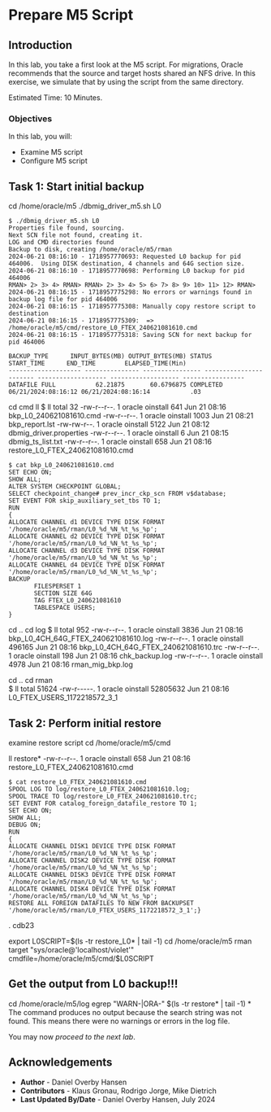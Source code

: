 # Prepare M5 Script

## Introduction

In this lab, you take a first look at the M5 script. For migrations, Oracle recommends that the source and target hosts shared an NFS drive. In this exercise, we simulate that by using the script from the same directory. 

Estimated Time: 10 Minutes.

### Objectives

In this lab, you will:

* Examine M5 script
* Configure M5 script

## Task 1: Start initial backup

cd /home/oracle/m5
./dbmig_driver_m5.sh L0

    $ ./dbmig_driver_m5.sh L0
    Properties file found, sourcing.
    Next SCN file not found, creating it.
    LOG and CMD directories found
    Backup to disk, creating /home/oracle/m5/rman
    2024-06-21 08:16:10 - 1718957770693: Requested L0 backup for pid 464006.  Using DISK destination, 4 channels and 64G section size.
    2024-06-21 08:16:10 - 1718957770698: Performing L0 backup for pid 464006
    RMAN> 2> 3> 4> RMAN> RMAN> 2> 3> 4> 5> 6> 7> 8> 9> 10> 11> 12> RMAN>
    2024-06-21 08:16:15 - 1718957775298: No errors or warnings found in backup log file for pid 464006
    2024-06-21 08:16:15 - 1718957775308: Manually copy restore script to destination
    2024-06-21 08:16:15 - 1718957775309:  => /home/oracle/m5/cmd/restore_L0_FTEX_240621081610.cmd
    2024-06-21 08:16:15 - 1718957775318: Saving SCN for next backup for pid 464006
    
    BACKUP_TYPE	     INPUT_BYTES(MB) OUTPUT_BYTES(MB) STATUS		      START_TIME	  END_TIME	      ELAPSED_TIME(Min)
    -------------------- --------------- ---------------- ----------------------- ------------------- ------------------- -----------------
    DATAFILE FULL		    62.21875	   60.6796875 COMPLETED 	      06/21/2024:08:16:12 06/21/2024:08:16:14		    .03

cd cmd
ll 
    $ ll
    total 32
    -rw-r--r--. 1 oracle oinstall  641 Jun 21 08:16 bkp_L0_240621081610.cmd
    -rw-r--r--. 1 oracle oinstall 1003 Jun 21 08:21 bkp_report.lst
    -rw-rw-r--. 1 oracle oinstall 5122 Jun 21 08:12 dbmig_driver.properties
    -rw-r--r--. 1 oracle oinstall    6 Jun 21 08:15 dbmig_ts_list.txt
    -rw-r--r--. 1 oracle oinstall  658 Jun 21 08:16 restore_L0_FTEX_240621081610.cmd


    $ cat bkp_L0_240621081610.cmd
    SET ECHO ON;
    SHOW ALL;
    ALTER SYSTEM CHECKPOINT GLOBAL;
    SELECT checkpoint_change# prev_incr_ckp_scn FROM v$database;
    SET EVENT FOR skip_auxiliary_set_tbs TO 1;
    RUN
    {
    ALLOCATE CHANNEL d1 DEVICE TYPE DISK FORMAT '/home/oracle/m5/rman/L0_%d_%N_%t_%s_%p';
    ALLOCATE CHANNEL d2 DEVICE TYPE DISK FORMAT '/home/oracle/m5/rman/L0_%d_%N_%t_%s_%p';
    ALLOCATE CHANNEL d3 DEVICE TYPE DISK FORMAT '/home/oracle/m5/rman/L0_%d_%N_%t_%s_%p';
    ALLOCATE CHANNEL d4 DEVICE TYPE DISK FORMAT '/home/oracle/m5/rman/L0_%d_%N_%t_%s_%p';
    BACKUP
           FILESPERSET 1
           SECTION SIZE 64G
           TAG FTEX_L0_240621081610
           TABLESPACE USERS;
    }



cd ..
cd log
    $ ll
    total 952
    -rw-r--r--. 1 oracle oinstall   3836 Jun 21 08:16 bkp_L0_4CH_64G_FTEX_240621081610.log
    -rw-r--r--. 1 oracle oinstall 496165 Jun 21 08:16 bkp_L0_4CH_64G_FTEX_240621081610.trc
    -rw-r--r--. 1 oracle oinstall    198 Jun 21 08:16 chk_backup.log
    -rw-r--r--. 1 oracle oinstall   4978 Jun 21 08:16 rman_mig_bkp.log

cd .. 
cd rman    
    $ ll
    total 51624
    -rw-r-----. 1 oracle oinstall 52805632 Jun 21 08:16 L0_FTEX_USERS_1172218572_3_1


## Task 2: Perform initial restore

examine restore script
cd /home/oracle/m5/cmd

ll restore*
-rw-r--r--. 1 oracle oinstall 658 Jun 21 08:16 restore_L0_FTEX_240621081610.cmd



    $ cat restore_L0_FTEX_240621081610.cmd
    SPOOL LOG TO log/restore_L0_FTEX_240621081610.log;
    SPOOL TRACE TO log/restore_L0_FTEX_240621081610.trc;
    SET EVENT FOR catalog_foreign_datafile_restore TO 1;
    SET ECHO ON;
    SHOW ALL;
    DEBUG ON;
    RUN
    {
    ALLOCATE CHANNEL DISK1 DEVICE TYPE DISK FORMAT '/home/oracle/m5/rman/L0_%d_%N_%t_%s_%p';
    ALLOCATE CHANNEL DISK2 DEVICE TYPE DISK FORMAT '/home/oracle/m5/rman/L0_%d_%N_%t_%s_%p';
    ALLOCATE CHANNEL DISK3 DEVICE TYPE DISK FORMAT '/home/oracle/m5/rman/L0_%d_%N_%t_%s_%p';
    ALLOCATE CHANNEL DISK4 DEVICE TYPE DISK FORMAT '/home/oracle/m5/rman/L0_%d_%N_%t_%s_%p';
    RESTORE ALL FOREIGN DATAFILES TO NEW FROM BACKUPSET
    '/home/oracle/m5/rman/L0_FTEX_USERS_1172218572_3_1';}

. cdb23

export L0SCRIPT=$(ls -tr restore_L0* | tail -1)
cd /home/oracle/m5
rman target "sys/oracle@'localhost/violet'" cmdfile=/home/oracle/m5/cmd/$L0SCRIPT
    

## Get the output from L0 backup!!!


cd /home/oracle/m5/log
egrep "WARN-|ORA-" $(ls -tr restore* | tail -1)
    * The command produces no output because the search string was not found. This means there were no warnings or errors in the log file.



You may now *proceed to the next lab*.

## Acknowledgements

* **Author** - Daniel Overby Hansen
* **Contributors** - Klaus Gronau, Rodrigo Jorge, Mike Dietrich
* **Last Updated By/Date** - Daniel Overby Hansen, July 2024
